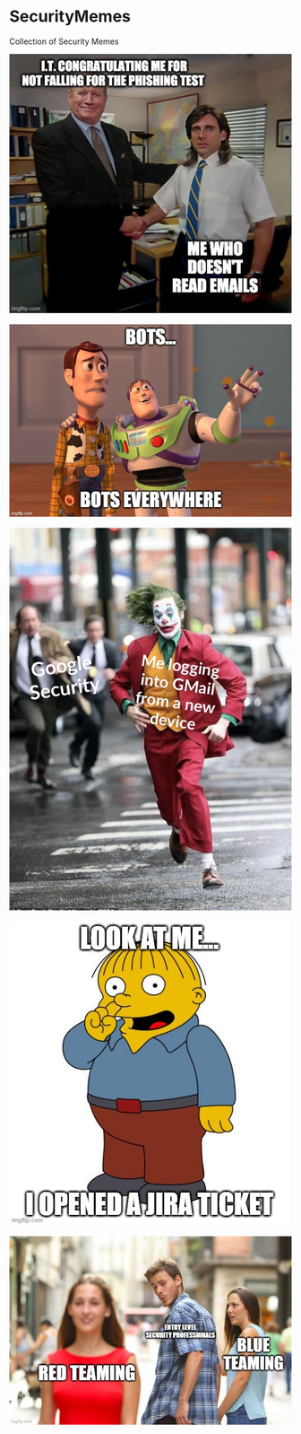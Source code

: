 # SecurityMemes
Collection of Security Memes

<IMG SRC="https://github.com/bvoris/SecurityMemes/blob/main/1610730723494.jpg?raw=true"><BR/><BR/>
<IMG SRC="https://github.com/bvoris/SecurityMemes/blob/main/4u5vpo.jpg?raw=true"><BR/><BR/>
<IMG SRC="https://github.com/bvoris/SecurityMemes/blob/main/69574987_466877530821168_2716010942872682496_o.jpg?raw=true"><BR/><BR/>
<IMG SRC="https://github.com/bvoris/SecurityMemes/blob/main/jira.jpg"><BR/><BR/>
<IMG SRC="https://github.com/bvoris/SecurityMemes/blob/main/entrylevelsecurity.jpg"><BR/><BR/>

